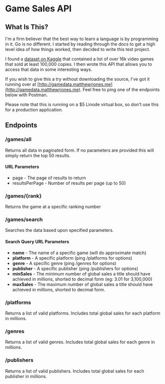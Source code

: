 # Game Sales API

## What Is This?

I'm a firm believer that the best way to learn a language is by programming in it. Go is no different. I started by reading through the docs to get a high level idea of how things worked, then decided to write this test project.

I found a [dataset on Kaggle](https://www.kaggle.com/gregorut/videogamesales) that contained a list of over 16k video games that sold at least 100,000 copies. I then wrote this API that allows you to access that data in some interesting ways.

If you wish to give this a try without downloading the source, I've got it running over at [http://gamedata.matthewrjones.me](http://gamedata.matthewrjones.me). Feel free to ping one of the endpoints below with Postman. 

Please note that this is running on a $5 Linode virtual box, so don't use this for a production application. 

## Endpoints

### /games/all

Returns all data in paginated form. If no parameters are provided this will simply return the top 50 results.

#### URL Parameters

- page - The page of results to return
- resultsPerPage - Number of results per page (up to 50)

### /games/{rank}

Returns the game at a specific ranking number

### /games/search

Searches the data based upon specified parameters.

#### Search Query URL Parameters

- **name** - The name of a specific game (will do approximate match)
- **platform** - A specific platform (ping /platforms for options)
- **genre** - A specific genre (ping /genres for options)
- **publisher** - A specific publisher (ping /publishers for options)
- **minSales** - The minimum number of global sales a title should have achieved in millions, shorted to decimal form (eg: 3.01 for 3,100,000)
- **maxSales** - The maximum number of global sales a title should have achieved in millions, shorted to decimal form.

### /platforms

Returns a list of valid platforms. Includes total global sales for each platform in millions.

### /genres

Returns a list of valid genres. Includes total global sales for each genre in millions.

### /publishers

Returns a list of valid publishers. Includes total global sales for each publisher in millions.
